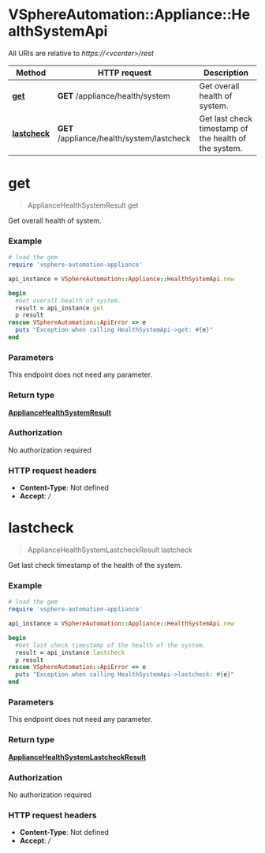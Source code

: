 # VSphereAutomation::Appliance::HealthSystemApi

All URIs are relative to *https://&lt;vcenter&gt;/rest*

Method | HTTP request | Description
------------- | ------------- | -------------
[**get**](HealthSystemApi.md#get) | **GET** /appliance/health/system | Get overall health of system.
[**lastcheck**](HealthSystemApi.md#lastcheck) | **GET** /appliance/health/system/lastcheck | Get last check timestamp of the health of the system.


# **get**
> ApplianceHealthSystemResult get

Get overall health of system.

### Example
```ruby
# load the gem
require 'vsphere-automation-appliance'

api_instance = VSphereAutomation::Appliance::HealthSystemApi.new

begin
  #Get overall health of system.
  result = api_instance.get
  p result
rescue VSphereAutomation::ApiError => e
  puts "Exception when calling HealthSystemApi->get: #{e}"
end
```

### Parameters
This endpoint does not need any parameter.

### Return type

[**ApplianceHealthSystemResult**](ApplianceHealthSystemResult.md)

### Authorization

No authorization required

### HTTP request headers

 - **Content-Type**: Not defined
 - **Accept**: */*



# **lastcheck**
> ApplianceHealthSystemLastcheckResult lastcheck

Get last check timestamp of the health of the system.

### Example
```ruby
# load the gem
require 'vsphere-automation-appliance'

api_instance = VSphereAutomation::Appliance::HealthSystemApi.new

begin
  #Get last check timestamp of the health of the system.
  result = api_instance.lastcheck
  p result
rescue VSphereAutomation::ApiError => e
  puts "Exception when calling HealthSystemApi->lastcheck: #{e}"
end
```

### Parameters
This endpoint does not need any parameter.

### Return type

[**ApplianceHealthSystemLastcheckResult**](ApplianceHealthSystemLastcheckResult.md)

### Authorization

No authorization required

### HTTP request headers

 - **Content-Type**: Not defined
 - **Accept**: */*



